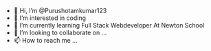 - 👋 Hi, I’m @Purushotamkumar123
- 👀 I’m interested in coding
- 🌱 I’m currently learning Full Stack Webdeveloper At Newton School
- 💞️ I’m looking to collaborate on ...
- 📫 How to reach me ...

<!---
Purushotamkumar123/Purushotamkumar123 is a ✨ special ✨ repository because its `README.md` (this file) appears on your GitHub profile.
You can click the Preview link to take a look at your changes.
--->
